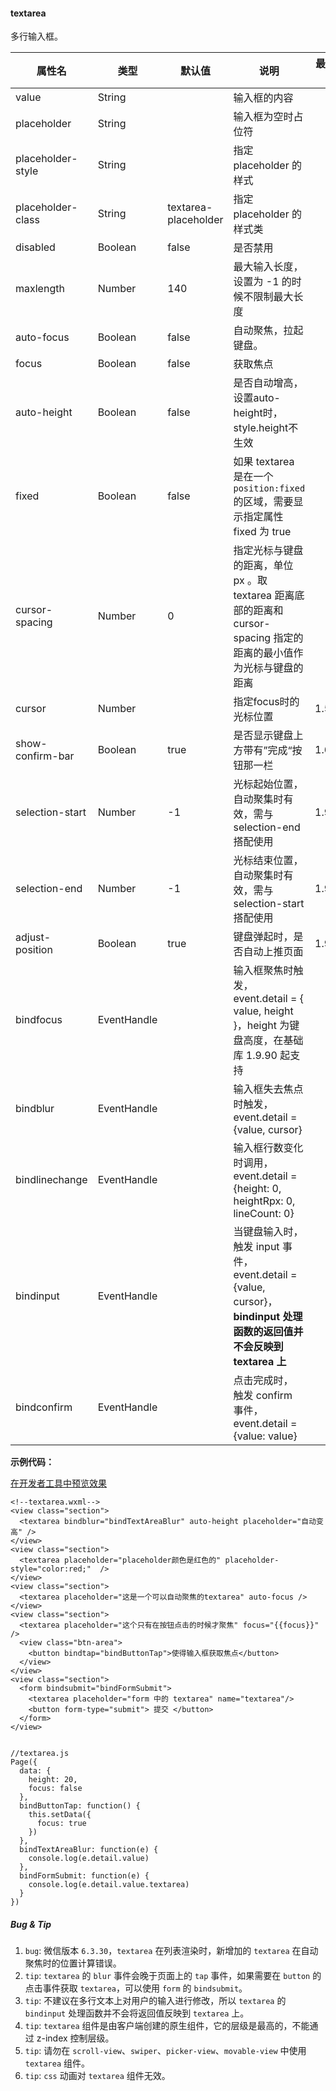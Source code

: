 <!-- https://developers.weixin.qq.com/miniprogram/dev/component/textarea.html -->

#### textarea

多行输入框。

  属性名              |  类型          |  默认值                 |  说明                                                                                         |  最低版本 
----------------------|----------------|-------------------------|-----------------------------------------------------------------------------------------------|-----------
  value               |  String        |                         |  输入框的内容                                                                                 |           
  placeholder         |  String        |                         |  输入框为空时占位符                                                                           |           
  placeholder-style   |  String        |                         |  指定 placeholder 的样式                                                                      |           
  placeholder-class   |  String        |  textarea-placeholder   |  指定 placeholder 的样式类                                                                    |           
  disabled            |  Boolean       |  false                  |  是否禁用                                                                                     |           
  maxlength           |  Number        |  140                    |  最大输入长度，设置为 -1 的时候不限制最大长度                                                 |           
  auto-focus          |  Boolean       |  false                  |  自动聚焦，拉起键盘。                                                                         |           
  focus               |  Boolean       |  false                  |  获取焦点                                                                                     |           
  auto-height         |  Boolean       |  false                  |  是否自动增高，设置auto-height时，style.height不生效                                          |           
  fixed               |  Boolean       |  false                  |  如果 textarea 是在一个 `position:fixed` 的区域，需要显示指定属性 fixed 为 true               |           
  cursor-spacing      |  Number        |  0                      |指定光标与键盘的距离，单位 px 。取 textarea 距离底部的距离和 cursor-spacing 指定的距离的最小值作为光标与键盘的距离|           
  cursor              |  Number        |                         |  指定focus时的光标位置                                                                        |  1.5.0    
  show-confirm-bar    |  Boolean       |  true                   |  是否显示键盘上方带有”完成“按钮那一栏                                                         |  1.6.0    
  selection-start     |  Number        |  -1                     |  光标起始位置，自动聚集时有效，需与selection-end搭配使用                                      |  1.9.0    
  selection-end       |  Number        |  -1                     |  光标结束位置，自动聚集时有效，需与selection-start搭配使用                                    |  1.9.0    
  adjust-position     |  Boolean       |  true                   |  键盘弹起时，是否自动上推页面                                                                 |  1.9.90   
  bindfocus           |  EventHandle   |                         | 输入框聚焦时触发，event.detail = { value, height }，height 为键盘高度，在基础库 1.9.90 起支持 |           
  bindblur            |  EventHandle   |                         |  输入框失去焦点时触发，event.detail = {value, cursor}                                         |           
  bindlinechange      |  EventHandle   |                         |  输入框行数变化时调用，event.detail = {height: 0, heightRpx: 0, lineCount: 0}                 |           
  bindinput           |  EventHandle   |                         |当键盘输入时，触发 input 事件，event.detail = {value, cursor}， **bindinput 处理函数的返回值并不会反映到 textarea 上**|           
  bindconfirm         |  EventHandle   |                         |  点击完成时， 触发 confirm 事件，event.detail = {value: value}                                |           

**示例代码：**

[在开发者工具中预览效果](wechatide://minicode/QAwRn6m86tYu)

    <!--textarea.wxml-->
    <view class="section">
      <textarea bindblur="bindTextAreaBlur" auto-height placeholder="自动变高" />
    </view>
    <view class="section">
      <textarea placeholder="placeholder颜色是红色的" placeholder-style="color:red;"  />
    </view>
    <view class="section">
      <textarea placeholder="这是一个可以自动聚焦的textarea" auto-focus />
    </view>
    <view class="section">
      <textarea placeholder="这个只有在按钮点击的时候才聚焦" focus="{{focus}}" />
      <view class="btn-area">
        <button bindtap="bindButtonTap">使得输入框获取焦点</button>
      </view>
    </view>
    <view class="section">
      <form bindsubmit="bindFormSubmit">
        <textarea placeholder="form 中的 textarea" name="textarea"/>
        <button form-type="submit"> 提交 </button>
      </form>
    </view>
    

    //textarea.js
    Page({
      data: {
        height: 20,
        focus: false
      },
      bindButtonTap: function() {
        this.setData({
          focus: true
        })
      },
      bindTextAreaBlur: function(e) {
        console.log(e.detail.value)
      },
      bindFormSubmit: function(e) {
        console.log(e.detail.value.textarea)
      }
    })
    

##### Bug & Tip

1.  `bug`: 微信版本 `6.3.30`，`textarea` 在列表渲染时，新增加的 `textarea` 在自动聚焦时的位置计算错误。
2.  `tip`: `textarea` 的 `blur` 事件会晚于页面上的 `tap` 事件，如果需要在 `button` 的点击事件获取 `textarea`，可以使用 `form` 的 `bindsubmit`。
3.  `tip`: 不建议在多行文本上对用户的输入进行修改，所以 `textarea` 的 `bindinput` 处理函数并不会将返回值反映到 `textarea` 上。
4.  `tip`: `textarea` 组件是由客户端创建的原生组件，它的层级是最高的，不能通过 z-index 控制层级。
5.  `tip`: 请勿在 `scroll-view`、`swiper`、`picker-view`、`movable-view` 中使用 `textarea` 组件。
6.  `tip`: `css` 动画对 `textarea` 组件无效。
